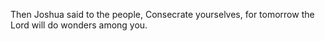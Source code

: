 Then Joshua said to the people, Consecrate yourselves, for tomorrow the Lord will do wonders among you.
